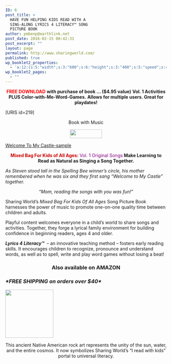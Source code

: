 ```yaml
---
ID: 6
post_title: >
  HAVE FUN HELPING KIDS READ WITH A
  SING-ALONG LYRICS 4 LITERACY™ SONG
  PICTURE BOOK
author: pmbenp@earthlink.net
post_date: 2016-02-15 00:42:31
post_excerpt: ""
layout: page
permalink: http://www.sharingworld.com/
published: true
wp_booklet2_properties:
  - 'a:12:{s:5:"width";s:3:"600";s:6:"height";s:3:"400";s:5:"speed";s:4:"1000";s:5:"delay";s:4:"5000";s:9:"direction";s:3:"LTR";s:14:"arrows_enabled";b:0;s:20:"page_numbers_enabled";b:1;s:14:"cover_behavior";s:4:"open";s:7:"padding";s:2:"10";s:18:"thumbnails_enabled";b:0;s:13:"popup_enabled";s:0:"";s:5:"theme";s:7:"default";}'
wp_booklet2_pages:
  - ""
---
```

<p style="text-align: center;"><span style="color: #ff0000;"><strong>FREE DOWNLOAD</strong></span>
<strong>with purchase of book … ($4.95 value)</strong>
<strong>Vol. 1 Activities PLUS Color-with-Me-Word-Games.</strong>
<strong><!--block-->Allows for multiple users. Great for playdates!</strong></p>
[URIS id=219]
<p style="text-align: center;">Book with Music</p>
<p style="text-align: center;"><a href="http://www.sharingworld.com/product/mixed-bag-for-kids"><img class="aligncenter" src="http://www.sharingworld.com/wp-content/uploads/2016/02/add-cart-e1464143165363.png" width="100" height="27" /></a></p>
<a class="n" href="http://www.sharingworld.com/wp-content/uploads/2016/02/Welcome-To-My-Caste-sample.mp3">Welcome To My Castle-sample</a>
<p style="text-align: center;"><span style="color: #cc0000;"><strong>Mixed Bag For Kids of All Ages: </strong></span><span style="color: #800080;">Vol. 1 Original Songs</span><strong>
Make Learning to Read as Natural as Singing a Song Together.</strong></p>

<div><!--block--><em>As Steven stood tall in the Spelling Bee winner’s circle, his mother remembered when he was six and they first sang “Welcome to My Castle” together.</em></div>
<p style="text-align: center;"><em>“Mom, reading the songs with you was fun!”</em></p>
Sharing World’s <em>Mixed Bag For Kids</em> <em>Of All Ages</em> Song Picture Book harnesses the power of music to promote one-on-one quality time between children and adults.

Playful content welcomes everyone in a child’s world to share songs and activities. Together, they forge a lyrical family environment for building confidence in beginning readers, ages 4 and older.

<strong><em>Lyrics 4 Literacy™</em></strong><strong> </strong> – an innovative teaching method – fosters early reading skills. It encourages children to recognize, pronounce and understand words, as well as to spell, write and play word games without losing a beat!
<h3 style="text-align: center;">Also available on AMAZON</h3>
<div class="shippingfree">
<h3><i>*FREE SHIPPING on orders over $40*</i></h3>
</div>
<img class="aligncenter wp-image-1336 size-thumbnail" src="http://www.sharingworld.com/wp-content/uploads/2017/03/sun-petroglyph-1-150x150.png" width="150" height="150" />
<p style="text-align: center;">This ancient Native American rock art represents the unity of the sun, water, and the entire cosmos. It now symbolizes Sharing World’s “I read with kids” portal to universal literacy.</p>